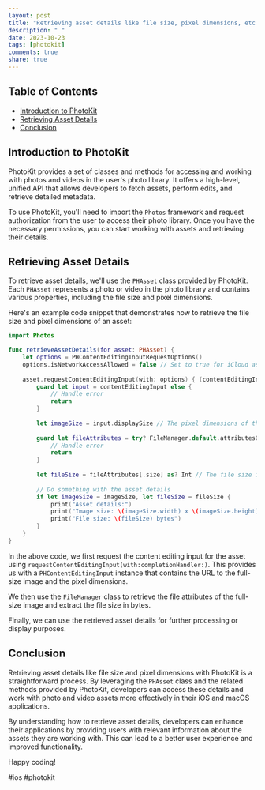 ```yaml
---
layout: post
title: "Retrieving asset details like file size, pixel dimensions, etc. with PhotoKit"
description: " "
date: 2023-10-23
tags: [photokit]
comments: true
share: true
---
```


## Table of Contents
- [Introduction to PhotoKit](#introduction-to-photokit)
- [Retrieving Asset Details](#retrieving-asset-details)
- [Conclusion](#conclusion)

## Introduction to PhotoKit

PhotoKit provides a set of classes and methods for accessing and working with photos and videos in the user's photo library. It offers a high-level, unified API that allows developers to fetch assets, perform edits, and retrieve detailed metadata.

To use PhotoKit, you'll need to import the `Photos` framework and request authorization from the user to access their photo library. Once you have the necessary permissions, you can start working with assets and retrieving their details.

## Retrieving Asset Details

To retrieve asset details, we'll use the `PHAsset` class provided by PhotoKit. Each `PHAsset` represents a photo or video in the photo library and contains various properties, including the file size and pixel dimensions.

Here's an example code snippet that demonstrates how to retrieve the file size and pixel dimensions of an asset:

```swift
import Photos

func retrieveAssetDetails(for asset: PHAsset) {
    let options = PHContentEditingInputRequestOptions()
    options.isNetworkAccessAllowed = false // Set to true for iCloud assets
    
    asset.requestContentEditingInput(with: options) { (contentEditingInput, _) in
        guard let input = contentEditingInput else {
            // Handle error
            return
        }
        
        let imageSize = input.displaySize // The pixel dimensions of the asset
        
        guard let fileAttributes = try? FileManager.default.attributesOfItem(atPath: input.fullSizeImageURL!.path) else {
            // Handle error
            return
        }
        
        let fileSize = fileAttributes[.size] as? Int // The file size in bytes
        
        // Do something with the asset details
        if let imageSize = imageSize, let fileSize = fileSize {
            print("Asset details:")
            print("Image size: \(imageSize.width) x \(imageSize.height)")
            print("File size: \(fileSize) bytes")
        }
    }
}
```

In the above code, we first request the content editing input for the asset using `requestContentEditingInput(with:completionHandler:)`. This provides us with a `PHContentEditingInput` instance that contains the URL to the full-size image and the pixel dimensions.

We then use the `FileManager` class to retrieve the file attributes of the full-size image and extract the file size in bytes.

Finally, we can use the retrieved asset details for further processing or display purposes.

## Conclusion

Retrieving asset details like file size and pixel dimensions with PhotoKit is a straightforward process. By leveraging the `PHAsset` class and the related methods provided by PhotoKit, developers can access these details and work with photo and video assets more effectively in their iOS and macOS applications.

By understanding how to retrieve asset details, developers can enhance their applications by providing users with relevant information about the assets they are working with. This can lead to a better user experience and improved functionality.

Happy coding!

\#ios \#photokit